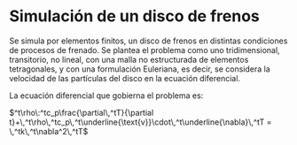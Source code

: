 # Simulación de un disco de frenos
Se simula por elementos finitos, un disco de frenos en distintas condiciones de procesos de frenado. Se plantea el problema como uno tridimensional, transitorio, no lineal, con una malla no estructurada de elementos tetragonales, y con una formulación Euleriana, es decir, se considera la velocidad de las partículas del disco en la ecuación diferencial.

La ecuación diferencial que gobierna el problema es:

$^t\rho\:^tc_p\frac{\partial\,^tT}{\partial t}+\,^t\rho\,^tc_p\,^t\underline{\text{v}}\cdot\,^t\underline{\nabla}\,^tT = \,^tk\,^t\nabla^2\,^tT$

